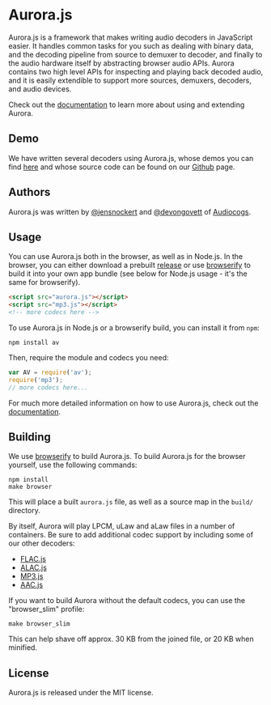 Aurora.js
=========

Aurora.js is a framework that makes writing audio decoders in JavaScript easier.  It handles common 
tasks for you such as dealing with binary data, and the decoding pipeline from source to demuxer to 
decoder, and finally to the audio hardware itself by abstracting browser audio APIs.  Aurora contains 
two high level APIs for inspecting and playing back decoded audio, and it is easily extendible to support 
more sources, demuxers, decoders, and audio devices.

Check out the [documentation](https://github.com/audiocogs/aurora.js/wiki) to learn more about using and 
extending Aurora.

## Demo

We have written several decoders using Aurora.js, whose demos you can find [here](http://audiocogs.org/codecs/)
and whose source code can be found on our [Github](https://github.com/audiocogs/) page.

## Authors

Aurora.js was written by [@jensnockert](https://github.com/jensnockert) and [@devongovett](https://github.com/devongovett) 
of [Audiocogs](https://github.com/audiocogs/).

## Usage

You can use Aurora.js both in the browser, as well as in Node.js.  In the browser,
you can either download a prebuilt [release](https://github.com/audiocogs/aurora.js/releases)
or use [browserify](https://github.com/substack/node-browserify) to build it into your own 
app bundle (see below for Node.js usage - it's the same for browserify).

```html
<script src="aurora.js"></script>
<script src="mp3.js"></script>
<!-- more codecs here -->
```

To use Aurora.js in Node.js or a browserify build, you can install it from `npm`:

    npm install av
    
Then, require the module and codecs you need:

```javascript
var AV = require('av');
require('mp3');
// more codecs here...
```

For much more detailed information on how to use Aurora.js, check out the 
[documentation](https://github.com/audiocogs/aurora.js/wiki).

## Building

We use [browserify](https://github.com/substack/node-browserify) to build Aurora.js.  To build Aurora.js 
for the browser yourself, use the following commands:

    npm install
    make browser
    
This will place a built `aurora.js` file, as well as a source map in the `build/` directory.

By itself, Aurora will play LPCM, uLaw and aLaw files in a number of containers.
Be sure to add additional codec support by including some of our other decoders:

* [FLAC.js](https://github.com/audiocogs/flac.js) 
* [ALAC.js](https://github.com/audiocogs/alac.js)
* [MP3.js](https://github.com/audiocogs/mp3.js)
* [AAC.js](https://github.com/audiocogs/aac.js)

If you want to build Aurora without the default codecs, you can use the "browser_slim" profile:

    make browser_slim

This can help shave off approx. 30 KB from the joined file, or 20 KB when minified.

## License

Aurora.js is released under the MIT license.